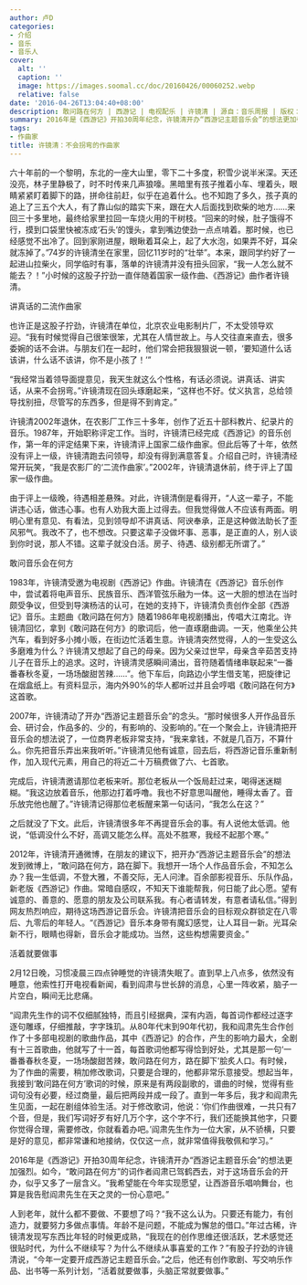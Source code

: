 ```yaml
---
author: 卢D
categories:
- 介绍
- 音乐
- 音乐人
cover:
  alt: ''
  caption: ''
  image: https://images.soomal.cc/doc/20160426/00060252.webp
  relative: false
date: '2016-04-26T13:04:40+08:00'
description: 敢问路在何方 | 西游记 | 电视配乐 | 许镜清 | 源自：音乐周报 | 版权：转载 |  平均/总评分：10.00/40
summary: 2016年是《西游记》开拍30周年纪念，许镜清开办“西游记主题音乐会”的想法更加强烈。如今，“敢问路在何方”的词作者阎肃已驾鹤西去，对于这场音乐会的开办，似乎又多了一层含义。“我希望能在今年实现愿望，让西游音乐唱响舞台，也算是我告慰阎肃先生在天之灵的一份心意吧。”
tags:
- 作曲家
title: 许镜清：不会拐弯的作曲家
---
```


六十年前的一个黎明，东北的一座大山里，零下二十多度，积雪少说半米深。天还没亮，林子里静极了，时不时传来几声狼嚎。黑暗里有孩子推着小车、埋着头，眼睛紧紧盯着脚下的路，拼命往前赶，似乎在追着什么。也不知跑了多久，孩子真的追上了三五个大人，有了靠山似的踏实下来，跟在大人后面找到砍柴的地方……来回三十多里地，最终给家里拉回一车烧火用的干树枝。“回来的时候，肚子饿得不行，摸到口袋里快被冻成‘石头’的馒头，拿到嘴边使劲一点点啃着。那时候，也已经感觉不出冷了。回到家刚进屋，眼瞅着耳朵上，起了大水泡，如果弄不好，耳朵就冻掉了。”74岁的许镜清坐在家里，回忆11岁时的“壮举”。本来，跟同学约好了一起进山拉柴火，同学临时有事，落单的许镜清并没有扭头回家，“我一人怎么就不能去？！”小时候的这股子拧劲一直伴随着国家一级作曲、《西游记》曲作者许镜清。

讲真话的二流作曲家

也许正是这股子拧劲，许镜清在单位，北京农业电影制片厂，不太受领导欢迎。“我有时候觉得自己很笨很笨，尤其在人情世故上。与人交往直来直去，很多委婉的话不会讲。与朋友们在一起时，他们常会把我狠狠说一顿，‘要知道什么话该讲，什么话不该讲，你不是小孩了！’”

“我经常当着领导面提意见，我天生就这么个性格，有话必须说。讲真话、讲实话，从来不会拐弯。”许镜清现在回头琢磨起来，“这样也不好。仗义执言，总给领导找别扭，尽管写的东西多，但是得不到肯定。”

许镜清2002年退休，在农影厂工作三十多年，创作了近五十部科教片、纪录片的音乐。1987年，开始职称评定工作。当时，许镜清已经完成《西游记》的音乐创作，第一年的评定结果下来，许镜清评上国家二级作曲家。但此后等了十年，依然没有评上一级，许镜清跑去问领导，却没有得到满意答复。介绍自己时，许镜清经常开玩笑，“我是农影厂的‘二流作曲家’。”2002年，许镜清退休前，终于评上了国家一级作曲。

由于评上一级晚，待遇相差悬殊。对此，许镜清倒是看得开，“人这一辈子，不能讲违心话，做违心事。也有人劝我大面上过得去。但我觉得做人不应该有两面。明明心里有意见、有看法，见到领导却不讲真话、阿谀奉承，正是这种做法助长了歪风邪气。我改不了，也不想改。只要这辈子没做坏事、恶事，是正直的人，别人谈到你时说，那人不错。这辈子就没白活。房子、待遇、级别都无所谓了。”

敢问音乐会在何方

1983年，许镜清受邀为电视剧《西游记》作曲。许镜清在《西游记》音乐创作中，尝试着将电声音乐、民族音乐、西洋管弦乐融为一体。这一大胆的想法在当时颇受争议，但受到导演杨洁的认可，在她的支持下，许镜清负责创作全部《西游记》音乐。主题曲《敢问路在何方》随着1986年电视剧播出，传唱大江南北。许镜清回忆，拿到《敢问路在何方》的歌词后，他一直琢磨曲调。一天，他乘坐公共汽车，看到好多小摊小贩，在街边忙活着生意。许镜清突然觉得，人的一生受这么多磨难为什么？许镜清又想起了自己的母亲。因为父亲过世早，母亲含辛茹苦支持儿子在音乐上的追求。这时，许镜清灵感瞬间涌出，音符随着情绪串联起来“一番番春秋冬夏，一场场酸甜苦辣……”。他下车后，向路边小学生借支笔，把旋律记在烟盒纸上。有资料显示，海内外90%的华人都听过并且会哼唱《敢问路在何方》这首歌。

2007年，许镜清动了开办“西游记主题音乐会”的念头。“那时候很多人开作品音乐会、研讨会，作品多的、少的，有影响的、没影响的。”在一个聚会上，许镜清把开音乐会的想法说了，一位商界老板非常支持，“我来拿钱，不就是几百万，不算什么。你先把音乐弄出来我听听。”许镜清见他有诚意，回去后，将西游记音乐重新制作，加入现代元素，用自己的将近二十万稿费做了六、七首歌。

完成后，许镜清邀请那位老板来听。那位老板从一个饭局赶过来，喝得迷迷糊糊。“我这边放着音乐，他那边打着呼噜。我也不好意思叫醒他，睡得太香了。音乐放完他也醒了。”许镜清记得那位老板醒来第一句话问，“我怎么在这？”

之后就没了下文。此后，许镜清很多年不再提音乐会的事。有人说他太低调。他说，“低调没什么不好，高调又能怎么样。高处不胜寒，我经不起那个寒。”

2012年，许镜清开通微博，在朋友的建议下，把开办“西游记主题音乐会”的想法发到微博上，“敢问路在何方，路在脚下。我想开一场个人作品音乐会，不知怎么办？我一生低调，不登大雅，不善交际，无人问津。百余部影视音乐、乐队作品，新老版《西游记》作曲。常暗自感叹，不知天下谁能帮我，何日能了此心愿。望有诚意的、善意的、愿意的朋友及公司联系我。有心者请转发，有意者请私信。”得到网友热烈响应，期待这场西游记音乐会。许镜清把音乐会的目标观众群锁定在八零后、九零后的年轻人。“《西游记》音乐本身带有魔幻感觉，让人耳目一新。光耳朵新不行，眼睛也得新，音乐会才能成功。当然，这些构想需要资金。”

活着就要做事

2月12日晚，习惯凌晨三四点钟睡觉的许镜清失眠了。直到早上八点多，依然没有睡意，他索性打开电视看新闻，看到阎肃与世长辞的消息，心里一阵收紧，脑子一片空白，瞬间无比悲痛。

“阎肃先生作的词不仅细腻独特，而且引经据典，深有内涵，每首词作都经过逐字逐句雕琢，仔细推敲，字字珠玑。从80年代末到90年代初，我和阎肃先生合作创作了十多部电视剧的歌曲作品，其中《西游记》的合作，产生的影响力最大，全剧有十三首歌曲，他就写了十一首，每首歌词他都写得恰到好处，尤其是那一句‘一番番春秋冬夏，一场场酸甜苦辣，敢问路在何方，路在脚下’脍炙人口。有时候，为了作曲的需要，稍加修改歌词，只要是合理的，他都非常乐意接受。想起当年，我接到‘敢问路在何方’歌词的时候，原来是有两段副歌的，谱曲的时候，觉得有些词句没有必要，经过商量，最后把两段并成一段了。直到一年多后，我才和阎肃先生见面，一起在剧组体验生活。对于修改歌词，他说：‘你们作曲很难，一共只有7个音，但是，我们写词好歹有好几万个字，这个字不行，我们还能换其他字，只要你觉得合理，需要修改，你就看着办吧。’阎肃先生作为一位大家，从不骄横，只要是好的意见，都非常谦和地接纳，仅仅这一点，就非常值得我敬佩和学习。”

2016年是《西游记》开拍30周年纪念，许镜清开办“西游记主题音乐会”的想法更加强烈。如今，“敢问路在何方”的词作者阎肃已驾鹤西去，对于这场音乐会的开办，似乎又多了一层含义。“我希望能在今年实现愿望，让西游音乐唱响舞台，也算是我告慰阎肃先生在天之灵的一份心意吧。”

人到老年，就什么都不要做、不要想了吗？“我不这么认为。只要还有能力，有创造力，就要努力多做点事情。年龄不是问题，不能成为懈怠的借口。”年过古稀，许镜清发现写东西比年轻的时候更成熟，“我现在的创作思维还很活跃，艺术感觉还很贴时代，为什么不继续写？为什么不继续从事喜爱的工作？”有股子拧劲的许镜清说，“今年一定要开成西游记主题音乐会。”之后，他还有创作歌剧、写交响乐作品、出书等一系列计划，“活着就要做事，头脑正常就要做事。”